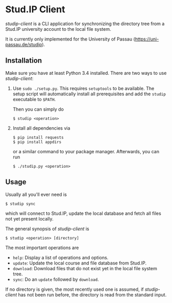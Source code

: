 Stud.IP Client
==============

_studip-client_ is a CLI application for synchronizing the directory tree from a Stud.IP
university account to the local file system.

It is currently only implemented for the University of Passau (https://uni-passau.de/studip).

Installation
------------

Make sure you have at least Python 3.4 installed. There are two ways to use _studip-client_:

1. Use `sudo ./setup.py`. This requires `setuptools` to be available. The setup script will
    automatically install all prerequisites and add the `studip` executable to `$PATH`.

    Then you can simply do

    ```
    $ studip <operation>
    ```

2. Install all dependencies via

    ```
    $ pip install requests
    $ pip install appdirs
    ```

    or a similar command to your package manager. Afterwards, you can run

    ```
    $ ./studip.py <operation>
    ```

Usage
-----

Usually all you'll ever need is

```
$ studip sync
```

which will connect to Stud.IP, update the local database and fetch all files not yet present
locally.

The general synopsis of _studip-client_ is

```
$ studip <operation> [directory]
```

The most important operations are

- `help`: Display a list of operations and options.
- `update`: Update the local course and file database from Stud.IP.
- `download`: Download files that do not exist yet in the local file system tree.
- `sync`: Do an `update` followed by `download`.

If no directory is given, the most recently used one is assumed, if _studip-client_ has not been
run before, the directory is read from the standard input.

